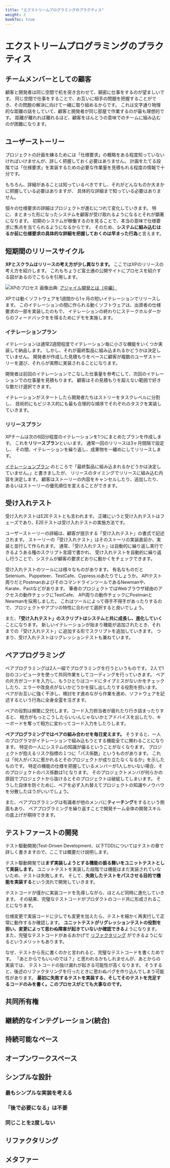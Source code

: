 ```yaml
---
title: "エクストリームプログラミングのプラクティス"
weight: 2
bookToc: true
---
```


# エクストリームプログラミングのプラクティス

## チームメンバーとしての顧客

顧客と開発者は同じ空間で机を突き合わせて、親密に仕事をするのが望ましいです。
同じ空間で仕事をすることで、お互いに相手の問題を把握することができ、その問題の解決に向けて一緒に取り組めるからです。
これは文字通り物理的な距離の話をしていて、顧客と開発者が同じ部屋で作業するのが最も理想的です。
距離が離れれば離れるほど、顧客をほんとうの意味でのチームに組み込むのが困難になります。

## ユーザーストーリー

プロジェクトの計画を練るためには「仕様要求」の概略をある程度知っていないければいけませんが、詳しく把握しておく必要はありません。
計画をたてる段階では「仕様要求」を実装するための必要な作業量を見積もれる程度の情報で十分です。

もちろん、詳細があることは知っているべきですし、それがどんなものか大まかに把握している必要はありますが、
具体的な詳細まで知っている必要はありません。

個々の仕様要求の詳細はプロジェクトが進むにつれて変化していきます。
特に、まとまった形になったシステムを顧客が受け取れるようになるとそれが顕著になります。
初期のシステムが稼働するのを見ることで、本当の意味で仕様要求に焦点を当てられるようになるからです。
そのため、**システムに組み込むはるか前に仕様要求の具体的な詳細を把握しておくのは早まった行為**と言えます。

## 短期間のリリースサイクル

**XPとスクラムはリリースの考え方が少し異なります。** ここではXPのリリースの考え方を紹介します。
これもちょうど富士通の公開サイトにプロセスを紹介する図があるのでこちらを引用します。

![XPのプロセス](../process.jpg)
画像出典: [アジャイル開発とは（中編）](https://www.fujitsu.com/jp/group/fst/about/resources/featurestories/about-agile-02.html)

XPでは動くソフトウェアを1週間から1ヶ月の短いイテレーションでリリースします。
このイテレーションの間に作られる動くソフトウェアは、出資者の仕様要求の一部を実装したのもで、
イテレーションの終わりにステークホルダーからのフィードバックをを得るためにデモを実施します。

### イテレーションプラン

イテレーションは通常2週間程度でイテレーション毎に小さな機能をいくつか実装して納品します。
しかし、それが最終製品に組み込まれるかどうかは決定していません。
開発者が作成した見積もりをベースに顧客が複数のユーザストーリーを選び、それらが実際に実装されることになります。

開発者は前回のイテレーションでこなした仕事量を参考にして、次回のイテレーションでの仕事量を見積もります。
顧客はその見積もりを超えない範囲で好きな数だけ選択できます。

イテレーションがスタートしたら開発者たちはストリーをタスクレベルに分割し、
技術的にもビジネス的にも最も合理的な順序でそれぞれのタスクを実装していきます。

### リリースプラン

XPチームは次の6回分程度のイテレーションを1つにまとめたプランを作成します。
これを**リリースプラン**といいます。
通常一回のリリースは3ヶ月間隔で設定し、
その間、イテレーションを繰り返し、成果物を一纏めにしてリリースします。

[イテレーションプラン](#イテレーションプラン) のところで「最終製品に組み込まれるかどうかは決定していません。」と書きましたが、
リリースのタイミングでリリースに組み込む内容を決定します。
顧客はストーリーの内容をキャンセルしたり、追加したり、あるいはストーリーの優先順位を変えることができます。

## 受け入れテスト

受け入れテストはE2Eテストとも言われます。
正確にいうと受け入れテストはフェーズであり、E2Eテストは受け入れテストの実施方法です。

ユーザーストーリーの詳細は、顧客が提示する「受け入れテスト」の書式で記述されます。
ストーリーの「受け入れテスト」はそのストーリの実装直前か、実装と並行して作られます。
通常、「受け入れテスト」は自動的に繰り返し実行できるようある種のスクリプト言語で書かれ、
受け入れテストを自動的に繰り返し行うことで、システムが顧客の要求どおりに動かくをチェックできます。

受け入れテストのツールには様々なものがあります。
有名なものだとSelenium、Puppeteer、TestCafe、Cypress.ioあたりでしょうか。
APIテスト周りだとPostmanおよびそのコマンドラインツールであるNewmanや、Karate、Pactなどがあります。
筆者のプロジェクトではWebブラウザ経由のアクセスの動作チェックにTestCafe、
API周りの動作チェックにPostmanとNewmanを採用しました。
これはツールによって得手不得手があったりするので、プロジェクトやアプリの特性に合わせて選択すると良いでしょう。

また、**「受け入れテスト」のスクリプトはシステムと共に成長し、進化していく**ことになります。
新しいイテレーションが始まり機能が追加されたとき、それまでの「受け入れテスト」に追加する形でスクリプトを追加していきます。
つまり、受け入れテストはリグレッションテストも兼ねています。

## ペアプログラミング

ペアプログラミングは2人一組でプログラミングを行うというものです。
2人で1台のコンピュータを使って共同作業をしてコーディングを行っていきます。
ペアの片方がコードを入力し、もうひとりはコードにタイプミスがないかをチェックしたり、エラーや改良点がないかどうかを探し出したりする役割を担います。
ペアがお互いに強く干渉し、検討をす進めながら作業を進め、ソフトウェアを記述するという行為に全身全霊を注ぎます。

ペアの役割は頻繁に交代します。コード入力担当者が疲れたり行き詰まったりすると、
相方がもっとこうしたらいいんじゃないかとアドバイスを出したり、キーボードを奪って相方に変わってコード入力をしたりします。

**ペアプログラミングではペアの組み合わせを毎日変えます。**
そうすると、一人のプログラマがイテレーションで組み込もうとする機能全てに関わることになります。
特定の一人にシステムの知識が偏るということがなくなります。
プロジェクトが抱えるリスク指標の１つに「バス係数」というものがあります。
これは「何人がバスに惹かれるとそのプロジェクトが成り立たなくなるか」を示したものです。
特定の機能の仕様を把握しているメンバーが1人しかいない場合、そのプロジェクトのバス係数は1となります。
そのプロジェクトメンバが何らかの原因でプロジェクトから抜けるとそのプロジェクトは破綻してしまいます。
そうした自体を防ぐために、ペアを必ず入れ替えてプロジェクトの知識やノウハウを分散したほうがいいでしょう。

また、ペアプログラミングは有識者が他のメンバに**ティーチング**をするという側面もあり、
ペアプログラミングを繰り返すことで開発チーム全体の開発スキルの底上げが期待できます。

## テストファーストの開発

テスト駆動開発(Test-Driven Development、以下TDD)についてはテストの章で詳しく書きますので、ここでは概要だけ説明します。

テスト駆動開発では**まず実装しようとする機能の振る舞いをユニットテストとして実装します。**
ユニットテストを実装した段階では機能はまだ実装されていないため、テストは失敗します。
そして、**失敗したテストをパスさせる目的で機能を実装する**という流れで開発していきます。

テストコードが僅かに実装コードを先導しながら、ほとんど同時に進化していきます。
その結果、完璧なテストコードがプロダクトのコード共に形成されることになります。

仕様変更で実装コードに少しでも変更を加えたら、テストを細かく再実行して正常に動作するか確認します。
**ユニットテストがリグレッションテストの役割を担い、変更によって思わぬ障害が起きていないか確認できる**ようになります。
また、完璧なテストコードがあるおかげで [リファクタリング](#リファクタリング) ができるようになるというメリットもあります。

なぜ、テストから先に書くのかと言われると、完璧なテストコードを書くためです。
「あとからでもいいのでは？」と思われるかもしれませんが、あとからの実装では、
テストコードの抜け漏れが起きる可能性が高くなります。
そうすると、後述のリファクタリングを行ったときに思わぬバグを作り込んでしまう可能性があります。
**最初に失敗するテストを実装する、そしてそのテストを充足するコードのみを書く。このプロセスがとても大事なのです。**

## 共同所有権

## 継続的なインテグレーション(統合)

## 持続可能なペース

## オープンワークスペース

## シンプルな設計

### 最もシンプルな実装を考える

### 「後で必要になる」は不要

### 同じことを2度しない

## リファクタリング

## メタファー

